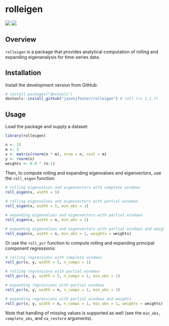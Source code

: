# rolleigen

[![](https://github.com/jasonjfoster/rolleigen/actions/workflows/check-standard.yaml/badge.svg)](https://github.com/jasonjfoster/rolleigen/actions/workflows/check-standard.yaml)
[![](https://codecov.io/gh/jasonjfoster/rolleigen/graph/badge.svg)](https://app.codecov.io/github/jasonjfoster/rolleigen)

## Overview

`rolleigen` is a package that provides analytical computation of rolling and expanding eigenanalysis for time-series data.

## Installation

Install the development version from GitHub:

``` r
# install.packages("devtools")
devtools::install_github("jasonjfoster/rolleigen") # roll (>= 1.1.7)
```

## Usage

Load the package and supply a dataset:

``` r
library(rolleigen)

n <- 15
m <- 3
x <- matrix(rnorm(n * m), nrow = n, ncol = m)
y <- rnorm(n)
weights <- 0.9 ^ (n:1)
```
Then, to compute rolling and expanding eigenvalues and eigenvectors, use the `roll_eigen` function:

```r
# rolling eigenvalues and eigenvectors with complete windows
roll_eigen(x, width = 5)

# rolling eigenvalues and eigenvectors with partial windows
roll_eigen(x, width = 5, min_obs = 1)

# expanding eigenvalues and eigenvectors with partial windows
roll_eigen(x, width = n, min_obs = 1)

# expanding eigenvalues and eigenvectors with partial windows and weights
roll_eigen(x, width = n, min_obs = 1, weights = weights)
```

Or use the `roll_pcr` function to compute rolling and expanding principal component regressions:

``` r
# rolling regressions with complete windows
roll_pcr(x, y, width = 5, n_comps = 1)

# rolling regressions with partial windows
roll_pcr(x, y, width = 5, n_comps = 1, min_obs = 1)

# expanding regressions with partial windows
roll_pcr(x, y, width = n, n_comps = 1, min_obs = 1)

# expanding regressions with partial windows and weights
roll_pcr(x, y, width = n, n_comps = 1, min_obs = 1, weights = weights)
```

Note that handling of missing values is supported as well (see the `min_obs`, `complete_obs`, and `na_restore` arguments).